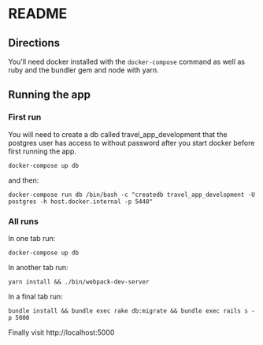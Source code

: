 # README

## Directions

You'll need docker installed with the `docker-compose` command
as well as ruby and the bundler gem and node with yarn.

## Running the app

### First run

You will need to create a db called travel_app_development that the postgres user 
has access to without password after you start docker before first running the app.

`docker-compose up db`

and then:

`docker-compose run db /bin/bash -c "createdb travel_app_development -U postgres -h host.docker.internal -p 5440"`

### All runs
 
In one tab run:

`docker-compose up db`

In another tab run:

`yarn install && ./bin/webpack-dev-server`

In a final tab run: 

`bundle install && bundle exec rake db:migrate && bundle exec rails s -p 5000`

Finally visit http://localhost:5000
